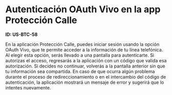 # Autenticación OAuth Vivo en la app Protección Calle

**ID: US-BTC-58**

En la aplicación Protección Calle, puedes iniciar sesión usando la opción OAuth Vivo, que te permite acceder a la información de tu línea telefónica. Al elegir esta opción, serás llevado a una pantalla para autenticarte. Si autorizas el acceso, regresarás a la aplicación con un código que valida esa autorización. Si decides no continuar, volverás a la pantalla anterior sin que tu información sea compartida. En caso de que ocurra algún problema durante el proceso de redireccionamiento o en el intercambio del código de autenticación, la aplicación mostrará un mensaje de error y sugerirá que lo intentes nuevamente.